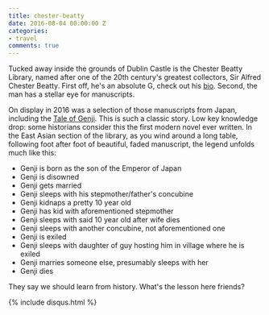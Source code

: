 ```yaml
---
title: chester-beatty
date: 2016-08-04 00:00:00 Z
categories:
- travel
comments: true
---
```


Tucked away inside the grounds of Dublin Castle is the Chester Beatty Library, named after one of the 20th century's greatest collectors, Sir Alfred Chester Beatty. First off, he's an absolute G, check out his [bio](https://en.wikipedia.org/wiki/Alfred_Chester_Beatty). Second, the man has a stellar eye for manuscripts. 

On display in 2016 was a selection of those manuscripts from Japan, including the [Tale of Genji](https://en.wikipedia.org/wiki/The_Tale_of_Genji). This is such a classic story. Low key knowledge drop: some historians consider this the first modern novel ever written. In the East Asian section of the library, as you wind around a long table, following foot after foot of beautiful, faded manuscript, the legend unfolds much like this:  

  * Genji is born as the son of the Emperor of Japan
  * Genji is disowned
  * Genji gets married
  * Genji sleeps with his stepmother/father's concubine
  * Genji kidnaps a pretty 10 year old
  * Genji has kid with aforementioned stepmother
  * Genji sleeps with said 10 year old after wife dies
  * Genji sleeps with another concubine, not aforementioned one
  * Genji is exiled
  * Genji sleeps with daughter of guy hosting him in village where he is exiled
  * Genji marries someone else, presumably sleeps with her
  * Genji dies  

They say we should learn from history. What's the lesson here friends?  

{% include disqus.html %}